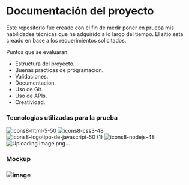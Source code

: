 # Documentación del proyecto

Este repositorio fue creado con el fin de medir poner en prueba mis habilidades técnicas que he adquirido a lo largo del tiempo.
El sitio esta creado en base a los requerimientos solicitados. 

Puntos que se evaluaran:
- Estructura del proyecto.
- Buenas practicas de programacion.
- Validaciones.
- Documentacion.
- Uso de Git.
- Uso de APIs.
- Creatividad.

### Tecnologias utilizadas para la prueba
![icons8-html-5-50](https://user-images.githubusercontent.com/64160994/203454458-e8a90d22-6186-4da5-a733-394a1f86360f.png)
![icons8-css3-48](https://user-images.githubusercontent.com/64160994/203454641-dd7cf788-46aa-4b70-8ad2-e5bfa05d7cd2.png)
![icons8-logotipo-de-javascript-50 (1)](https://user-images.githubusercontent.com/64160994/203454849-634d7705-f37c-47fd-a239-c4cb83521b67.png)
![icons8-nodejs-48](https://user-images.githubusercontent.com/64160994/203454926-f29850ae-99ff-4027-b986-7c5cc886e67d.png)
![Uploading image.png…]()





### Mockup

### ![image](https://user-images.githubusercontent.com/64160994/203453938-52e7be2c-bb28-46a6-a1a6-3089a25dcdcd.png)
